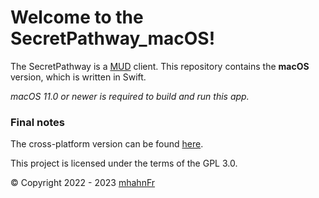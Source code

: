 #  Welcome to the SecretPathway_macOS!
The SecretPathway is a [MUD] client. This repository contains the **macOS** version,
which is written in Swift.

_macOS 11.0 or newer is required to build and run this app._

### Final notes
The cross-platform version can be found [here](https://www.github.com/mhahnFr/SecretPathway).

This project is licensed under the terms of the GPL 3.0.

© Copyright 2022 - 2023 [mhahnFr](https://www.github.com/mhahnFr)

[MUD]: https://en.wikipedia.org/wiki/MUD
